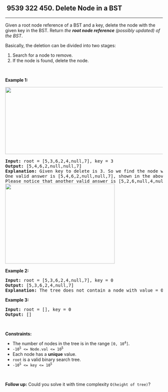 <h2> 9539 322
450. Delete Node in a BST</h2><hr><div><p>Given a root node reference of a BST and a key, delete the node with the given key in the BST. Return <em>the <strong>root node reference</strong> (possibly updated) of the BST</em>.</p>

<p>Basically, the deletion can be divided into two stages:</p>

<ol>
	<li>Search for a node to remove.</li>
	<li>If the node is found, delete the node.</li>
</ol>

<p>&nbsp;</p>
<p><strong class="example">Example 1:</strong></p>
<img alt="" src="https://assets.leetcode.com/uploads/2020/09/04/del_node_1.jpg" style="width: 800px; height: 214px;">
<pre><strong>Input:</strong> root = [5,3,6,2,4,null,7], key = 3
<strong>Output:</strong> [5,4,6,2,null,null,7]
<strong>Explanation:</strong> Given key to delete is 3. So we find the node with value 3 and delete it.
One valid answer is [5,4,6,2,null,null,7], shown in the above BST.
Please notice that another valid answer is [5,2,6,null,4,null,7] and it's also accepted.
<img alt="" src="https://assets.leetcode.com/uploads/2020/09/04/del_node_supp.jpg" style="width: 350px; height: 255px;">
</pre>

<p><strong class="example">Example 2:</strong></p>

<pre><strong>Input:</strong> root = [5,3,6,2,4,null,7], key = 0
<strong>Output:</strong> [5,3,6,2,4,null,7]
<strong>Explanation:</strong> The tree does not contain a node with value = 0.
</pre>

<p><strong class="example">Example 3:</strong></p>

<pre><strong>Input:</strong> root = [], key = 0
<strong>Output:</strong> []
</pre>

<p>&nbsp;</p>
<p><strong>Constraints:</strong></p>

<ul>
	<li>The number of nodes in the tree is in the range <code>[0, 10<sup>4</sup>]</code>.</li>
	<li><code>-10<sup>5</sup> &lt;= Node.val &lt;= 10<sup>5</sup></code></li>
	<li>Each node has a <strong>unique</strong> value.</li>
	<li><code>root</code> is a valid binary search tree.</li>
	<li><code>-10<sup>5</sup> &lt;= key &lt;= 10<sup>5</sup></code></li>
</ul>

<p>&nbsp;</p>
<p><strong>Follow up:</strong> Could you solve it with time complexity <code>O(height of tree)</code>?</p>
</div>